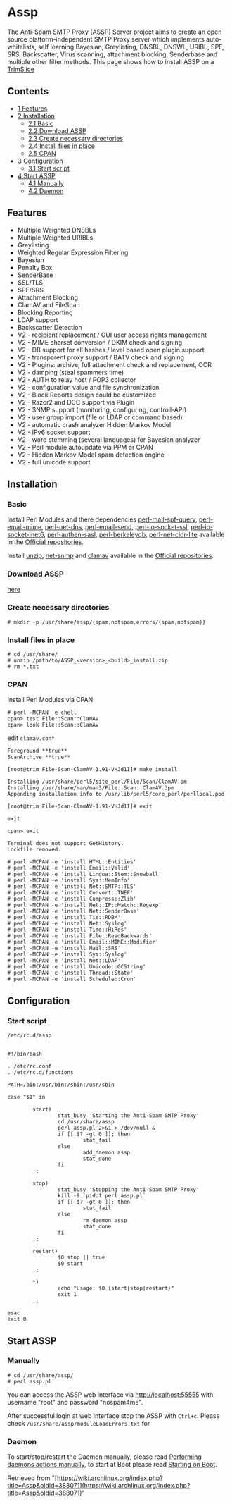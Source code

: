 # Assp

The Anti-Spam SMTP Proxy (ASSP) Server project aims to create an open source platform-independent SMTP Proxy server which implements auto-whitelists, self learning Bayesian, Greylisting, DNSBL, DNSWL, URIBL, SPF, SRS, Backscatter, Virus scanning, attachment blocking, Senderbase and multiple other filter methods. This page shows how to install ASSP on a [TrimSlice](http://trimslice.com/web/)

## Contents

*   [1 Features](#Features)
*   [2 Installation](#Installation)
    *   [2.1 Basic](#Basic)
    *   [2.2 Download ASSP](#Download_ASSP)
    *   [2.3 Create necessary directories](#Create_necessary_directories)
    *   [2.4 Install files in place](#Install_files_in_place)
    *   [2.5 CPAN](#CPAN)
*   [3 Configuration](#Configuration)
    *   [3.1 Start script](#Start_script)
*   [4 Start ASSP](#Start_ASSP)
    *   [4.1 Manually](#Manually)
    *   [4.2 Daemon](#Daemon)

## Features

*   Multiple Weighted DNSBLs
*   Multiple Weighted URIBLs
*   Greylisting
*   Weighted Regular Expression Filtering
*   Bayesian
*   Penalty Box
*   SenderBase
*   SSL/TLS
*   SPF/SRS
*   Attachment Blocking
*   ClamAV and FileScan
*   Blocking Reporting
*   LDAP support
*   Backscatter Detection
*   V2 - recipient replacement / GUI user access rights management
*   V2 - MIME charset conversion / DKIM check and signing
*   V2 - DB support for all hashes / level based open plugin support
*   V2 - transparent proxy support / BATV check and signing
*   V2 - Plugins: archive, full attachment check and replacement, OCR
*   V2 - damping (steal spammers time)
*   V2 - AUTH to relay host / POP3 collector
*   V2 - configuration value and file synchronization
*   V2 - Block Reports design could be customized
*   V2 - Razor2 and DCC support via Plugin
*   V2 - SNMP support (monitoring, configuring, controll-API)
*   V2 - user group import (file or LDAP or command based)
*   V2 - automatic crash analyzer Hidden Markov Model
*   V2 - IPv6 socket support
*   V2 - word stemming (several languages) for Bayesian analyzer
*   V2 - Perl module autoupdate via PPM or CPAN
*   V2 - Hidden Markov Model spam detection engine
*   V2 - full unicode support

## Installation

### Basic

Install Perl Modules and there dependencies [perl-mail-spf-query](https://www.archlinux.org/packages/?name=perl-mail-spf-query), [perl-email-mime](https://www.archlinux.org/packages/?name=perl-email-mime), [perl-net-dns](https://www.archlinux.org/packages/?name=perl-net-dns), [perl-email-send](https://www.archlinux.org/packages/?name=perl-email-send), [perl-io-socket-ssl](https://www.archlinux.org/packages/?name=perl-io-socket-ssl), [perl-io-socket-inet6](https://www.archlinux.org/packages/?name=perl-io-socket-inet6), [perl-authen-sasl](https://www.archlinux.org/packages/?name=perl-authen-sasl), [perl-berkeleydb](https://www.archlinux.org/packages/?name=perl-berkeleydb), [perl-net-cidr-lite](https://www.archlinux.org/packages/?name=perl-net-cidr-lite) available in the [Official repositories](/index.php/Official_repositories "Official repositories").

Install [unzip](https://www.archlinux.org/packages/?name=unzip), [net-snmp](https://www.archlinux.org/packages/?name=net-snmp) and [clamav](https://www.archlinux.org/packages/?name=clamav) available in the [Official repositories](/index.php/Official_repositories "Official repositories").

### Download ASSP

[here](http://sourceforge.net/project/showfiles.php?group_id=69172)

### Create necessary directories

```
# mkdir -p /usr/share/assp/{spam,notspam,errors/{spam,notspam}}

```

### Install files in place

```
# cd /usr/share/
# unzip /path/to/ASSP_<version>_<build>_install.zip
# rm *.txt

```

### CPAN

Install Perl Modules via CPAN

```
# perl -MCPAN -e shell
cpan> test File::Scan::ClamAV
cpan> look File::Scan::ClamAV

```

edit `clamav.conf`

```
Foreground **true**
ScanArchive **true**

```

 `[root@trim File-Scan-ClamAV-1.91-VHJd1I]# make install` 

```
Installing /usr/share/perl5/site_perl/File/Scan/ClamAV.pm
Installing /usr/share/man/man3/File::Scan::ClamAV.3pm
Appending installation info to /usr/lib/perl5/core_perl/perllocal.pod

```

 `[root@trim File-Scan-ClamAV-1.91-VHJd1I]# exit` 

```
exit

```

 `cpan> exit` 

```
Terminal does not support GetHistory.
Lockfile removed.

```

```
# perl -MCPAN -e 'install HTML::Entities'
# perl -MCPAN -e 'install Email::Valid'
# perl -MCPAN -e 'install Lingua::Stem::Snowball'
# perl -MCPAN -e 'install Sys::MemInfo'
# perl -MCPAN -e 'install Net::SMTP::TLS'
# perl -MCPAN -e 'install Convert::TNEF'
# perl -MCPAN -e 'install Compress::Zlib'
# perl -MCPAN -e 'install Net::IP::Match::Regexp'
# perl -MCPAN -e 'install Net::SenderBase'
# perl -MCPAN -e 'install Tie::RDBM'
# perl -MCPAN -e 'install Net::Syslog'
# perl -MCPAN -e 'install Time::HiRes'
# perl -MCPAN -e 'install File::ReadBackwards'
# perl -MCPAN -e 'install Email::MIME::Modifier'
# perl -MCPAN -e 'install Mail::SRS'
# perl -MCPAN -e 'install Sys::Syslog'
# perl -MCPAN -e 'install Net::LDAP'
# perl -MCPAN -e 'install Unicode::GCString'
# perl -MCPAN -e 'install Thread::State'
# perl -MCPAN -e 'install Schedule::Cron'

```

## Configuration

### Start script

 `/etc/rc.d/assp` 

```

#!/bin/bash

. /etc/rc.conf
. /etc/rc.d/functions

PATH=/bin:/usr/bin:/sbin:/usr/sbin

case "$1" in

        start)
                stat_busy 'Starting the Anti-Spam SMTP Proxy'
                cd /usr/share/assp
                perl assp.pl 2>&1 > /dev/null &
                if [[ $? -gt 0 ]]; then
                        stat_fail
                else
                        add_daemon assp
                        stat_done
                fi
        ;;

        stop)
                stat_busy 'Stopping the Anti-Spam SMTP Proxy'
                kill -9 `pidof perl assp.pl`
                if [[ $? -gt 0 ]]; then
                        stat_fail
                else
                        rm_daemon assp
                        stat_done
                fi
        ;;

        restart)
                $0 stop || true
                $0 start
        ;;

        *)
                echo "Usage: $0 {start|stop|restart}"
                exit 1
        ;;

esac
exit 0

```

## Start ASSP

### Manually

```
# cd /usr/share/assp/
# perl assp.pl

```

You can access the ASSP web interface via [http://localhost:55555](http://localhost:55555) with username "root" and password "nospam4me".

After successful login at web interface stop the ASSP with `Ctrl+c`. Please check `/usr/share/assp/moduleLoadErrors.txt` for

### Daemon

To start/stop/restart the Daemon manually, please read [Performing daemons actions manually](/index.php/Daemon#Performing_daemon_actions_manually "Daemon"), to start at Boot please read [Starting on Boot](/index.php/Daemon#Starting_on_Boot "Daemon").

Retrieved from "[https://wiki.archlinux.org/index.php?title=Assp&oldid=388071](https://wiki.archlinux.org/index.php?title=Assp&oldid=388071)"